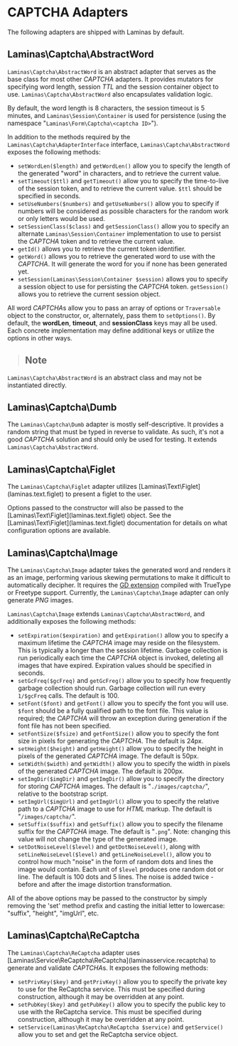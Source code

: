 # CAPTCHA Adapters

The following adapters are shipped with Laminas by default.

## Laminas\\Captcha\\AbstractWord

`Laminas\Captcha\AbstractWord` is an abstract adapter that serves as the base class for most other
*CAPTCHA* adapters. It provides mutators for specifying word length, session *TTL* and the session
container object to use. `Laminas\Captcha\AbstractWord` also encapsulates validation logic.

By default, the word length is 8 characters, the session timeout is 5 minutes, and
`Laminas\Session\Container` is used for persistence (using the namespace "`Laminas\Form\Captcha\<captcha
ID>`").

In addition to the methods required by the `Laminas\Captcha\AdapterInterface` interface,
`Laminas\Captcha\AbstractWord` exposes the following methods:

- `setWordLen($length)` and `getWordLen()` allow you to specify the length of the generated "word"
in characters, and to retrieve the current value.
- `setTimeout($ttl)` and `getTimeout()` allow you to specify the time-to-live of the session token,
and to retrieve the current value. `$ttl` should be specified in seconds.
- `setUseNumbers($numbers)` and `getUseNumbers()` allow you to specify if numbers will be considered
as possible characters for the random work or only letters would be used.
- `setSessionClass($class)` and `getSessionClass()` allow you to specify an alternate
`Laminas\Session\Container` implementation to use to persist the *CAPTCHA* token and to retrieve the
current value.
- `getId()` allows you to retrieve the current token identifier.
- `getWord()` allows you to retrieve the generated word to use with the *CAPTCHA*. It will generate
the word for you if none has been generated yet.
- `setSession(Laminas\Session\Container $session)` allows you to specify a session object to use for
persisting the *CAPTCHA* token. `getSession()` allows you to retrieve the current session object.

All word *CAPTCHA*s allow you to pass an array of options or `Traversable` object to the
constructor, or, alternately, pass them to `setOptions()`. By default, the **wordLen**, **timeout**,
and **sessionClass** keys may all be used. Each concrete implementation may define additional keys
or utilize the options in other ways.

> ## Note
`Laminas\Captcha\AbstractWord` is an abstract class and may not be instantiated directly.

## Laminas\\Captcha\\Dumb

The `Laminas\Captcha\Dumb` adapter is mostly self-descriptive. It provides a random string that must be
typed in reverse to validate. As such, it's not a good *CAPTCHA* solution and should only be used
for testing. It extends `Laminas\Captcha\AbstractWord`.

## Laminas\\Captcha\\Figlet

The `Laminas\Captcha\Figlet` adapter utilizes \[Laminas\\Text\\Figlet\](laminas.text.figlet) to present a
figlet to the user.

Options passed to the constructor will also be passed to the
\[Laminas\\Text\\Figlet\](laminas.text.figlet) object. See the \[Laminas\\Text\\Figlet\](laminas.text.figlet)
documentation for details on what configuration options are available.

## Laminas\\Captcha\\Image

The `Laminas\Captcha\Image` adapter takes the generated word and renders it as an image, performing
various skewing permutations to make it difficult to automatically decipher. It requires the [GD
extension](http://php.net/gd) compiled with TrueType or Freetype support. Currently, the
`Laminas\Captcha\Image` adapter can only generate *PNG* images.

`Laminas\Captcha\Image` extends `Laminas\Captcha\AbstractWord`, and additionally exposes the following
methods:

- `setExpiration($expiration)` and `getExpiration()` allow you to specify a maximum lifetime the
*CAPTCHA* image may reside on the filesystem. This is typically a longer than the session lifetime.
Garbage collection is run periodically each time the *CAPTCHA* object is invoked, deleting all
images that have expired. Expiration values should be specified in seconds.
- `setGcFreq($gcFreq)` and `getGcFreg()` allow you to specify how frequently garbage collection
should run. Garbage collection will run every `1/$gcFreq` calls. The default is 100.
- `setFont($font)` and `getFont()` allow you to specify the font you will use. `$font` should be a
fully qualified path to the font file. This value is required; the *CAPTCHA* will throw an exception
during generation if the font file has not been specified.
- `setFontSize($fsize)` and `getFontSize()` allow you to specify the font size in pixels for
generating the *CAPTCHA*. The default is 24px.
- `setHeight($height)` and `getHeight()` allow you to specify the height in pixels of the generated
*CAPTCHA* image. The default is 50px.
- `setWidth($width)` and `getWidth()` allow you to specify the width in pixels of the generated
*CAPTCHA* image. The default is 200px.
- `setImgDir($imgDir)` and `getImgDir()` allow you to specify the directory for storing *CAPTCHA*
images. The default is "`./images/captcha/`", relative to the bootstrap script.
- `setImgUrl($imgUrl)` and `getImgUrl()` allow you to specify the relative path to a *CAPTCHA* image
to use for *HTML* markup. The default is "`/images/captcha/`".
- `setSuffix($suffix)` and `getSuffix()` allow you to specify the filename suffix for the *CAPTCHA*
image. The default is "`.png`". Note: changing this value will not change the type of the generated
image.
- `setDotNoiseLevel($level)` and `getDotNoiseLevel()`, along with `setLineNoiseLevel($level)` and
`getLineNoiseLevel()`, allow you to control how much "noise" in the form of random dots and lines
the image would contain. Each unit of `$level` produces one random dot or line. The default is 100
dots and 5 lines. The noise is added twice - before and after the image distortion transformation.

All of the above options may be passed to the constructor by simply removing the 'set' method prefix
and casting the initial letter to lowercase: "suffix", "height", "imgUrl", etc.

## Laminas\\Captcha\\ReCaptcha

The `Laminas\Captcha\ReCaptcha` adapter uses
\[Laminas\\Service\\ReCaptcha\\ReCaptcha\](laminasservice.recaptcha) to generate and validate *CAPTCHA*s.
It exposes the following methods:

- `setPrivKey($key)` and `getPrivKey()` allow you to specify the private key to use for the
ReCaptcha service. This must be specified during construction, although it may be overridden at any
point.
- `setPubKey($key)` and `getPubKey()` allow you to specify the public key to use with the ReCaptcha
service. This must be specified during construction, although it may be overridden at any point.
- `setService(Laminas\ReCaptcha\ReCaptcha $service)` and `getService()` allow you to set and get
the ReCaptcha service object.

